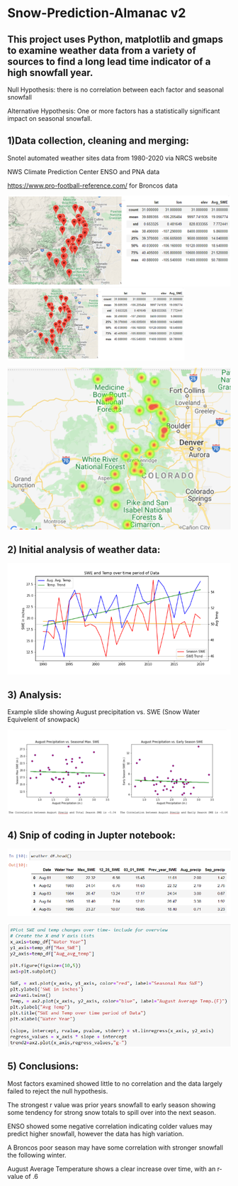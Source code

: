 # Snow-Prediction-Almanac v2

## This project uses Python, matplotlib and gmaps to examine weather data from a variety of sources to find a long lead time indicator of a high snowfall year.

Null Hypothesis:  there is no correlation between each factor and seasonal snowfall

Alternative Hypothesis:  One or more factors has a statistically significant impact on seasonal snowfall.

## 1)Data collection, cleaning and merging:

Snotel automated weather sites data from 1980-2020 via NRCS website

NWS Climate Prediction Center ENSO and PNA data

https://www.pro-football-reference.com/ for Broncos data

![snotel](https://github.com/ajhibshman/Snow-Prediction-Almanac/blob/main/images/readme_snotel.PNG)
<img width="400" src="https://github.com/ajhibshman/Snow-Prediction-Almanac/blob/main/images/readme_snotel.PNG"/>


![heatmap](https://github.com/ajhibshman/Snow-Prediction-Almanac/blob/main/images/snotel_sites2.PNG)

## 2) Initial analysis of weather data:

![trends](https://github.com/ajhibshman/Snow-Prediction-Almanac/blob/main/images/trends.png)

## 3) Analysis:

Example slide showing August precipitation vs. SWE (Snow Water Equivelent of snowpack)

![aug](https://github.com/ajhibshman/Snow-Prediction-Almanac/blob/main/images/readme_aug.PNG)

## 4) Snip of coding in Jupter notebook:

![df](https://github.com/ajhibshman/Snow-Prediction-Almanac/blob/main/images/readme_df.PNG)

![code](https://github.com/ajhibshman/Snow-Prediction-Almanac/blob/main/images/readme_code.PNG)

## 5) Conclusions:

Most factors examined showed little to no correlation and the data largely failed to reject the null hypothesis.

The strongest r value was prior years snowfall to early season showing some tendency for strong snow totals to spill over into the next season.

ENSO showed some negative correlation indicating colder values may predict higher snowfall, however the data has high variation.

A Broncos poor season may have some correlation with stronger snowfall the following winter. 

August Average Temperature shows a clear increase over time, with an r-value of .6

















